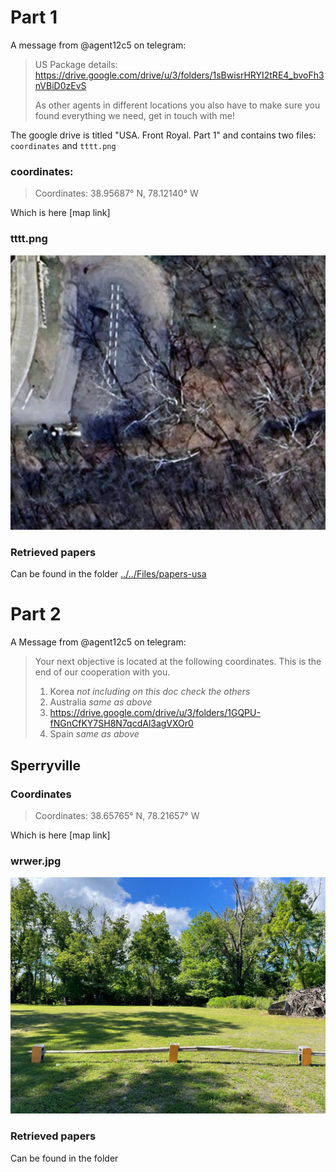 # Part 1
A message from @agent12c5 on telegram:
> US Package details:<br>
> https://drive.google.com/drive/u/3/folders/1sBwisrHRYI2tRE4_bvoFh3nVBiD0zEvS
> 
> As other agents in different locations you also have to make sure you found everything we need, get in touch with me!

The google drive is titled "USA. Front Royal. Part 1" and contains two files: `coordinates` and `tttt.png`

### coordinates:
> Coordinates: 38.95687° N, 78.12140° W

Which is here [map link]

### tttt.png
![aerial photo of a parking lot](../../Files/tttt.png)

### Retrieved papers
Can be found in the folder [../../Files/papers-usa](../../Files/papers-usa/)

# Part 2
A Message from @agent12c5 on telegram:
> Your next objective is located at the following coordinates. This is the end of our cooperation with you.
> 1. Korea *not including on this doc check the others*
> 2. Australia *same as above*
> 3. https://drive.google.com/drive/u/3/folders/1GQPU-fNGnCfKY7SH8N7qcdAl3agVXOr0
> 4. Spain *same as above*

## Sperryville

### Coordinates
> Coordinates: 38.65765° N, 78.21657° W

Which is here [map link]

### wrwer.jpg
![photo of a park](../../Files/wrwer.jpg)

### Retrieved papers
Can be found in the folder



